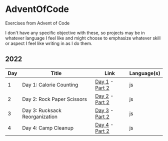 # AdventOfCode

Exercises from Advent of Code

I don't have any specific objective with these, so projects may be in whatever language I feel like and might choose to emphasize whatever skill or aspect I feel like writing in as I do them.

## 2022

| Day | Title | Link | Language(s) |
| --- | --- | --- | --- |
| 1 | Day 1: Calorie Counting | [Day 1](https://adventofcode.com/2022/day/1) - [Part 2](https://adventofcode.com/2022/day/1#part2) | js |
| 2 | Day 2: Rock Paper Scissors | [Day 2](https://adventofcode.com/2022/day/2) - [Part 2](https://adventofcode.com/2022/day/2#part2) | js |
| 3 | Day 3: Rucksack Reorganization | [Day 3](https://adventofcode.com/2022/day/3) - [Part 2](https://adventofcode.com/2022/day/3#part2) | js |
| 4 | Day 4: Camp Cleanup | [Day 4](https://adventofcode.com/2022/day/4) - [Part 2](https://adventofcode.com/2022/day/4#part2) | js |
